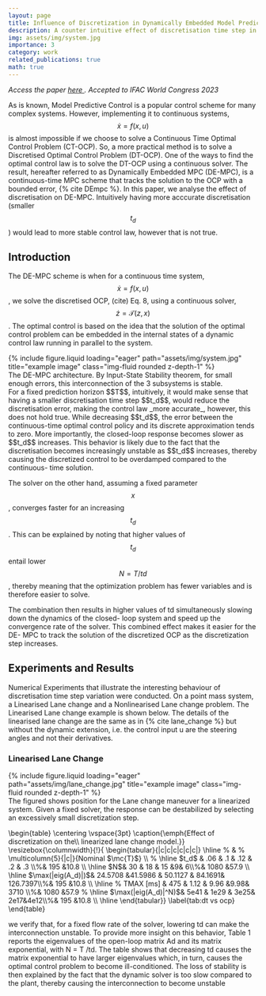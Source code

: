 ```yaml
---
layout: page
title: Influence of Discretization in Dynamically Embedded Model Predictive Control
description: A counter intuitive effect of discretisation time step in Dynamically Embedded MPC
img: assets/img/system.jpg
importance: 3
category: work
related_publications: true
math: true
---
```

_Access the paper  <a href="https://www.sciencedirect.com/science/article/pii/S2405896323016956" target="_blank">here </a>. Accepted to IFAC  World Congress 2023_

As is known, Model Predictive Control is a popular control scheme for many complex systems. However, implementing it to continuous systems, $$ \dot x = f(x,u)$$ is almost impossible if we choose to solve a Continuous Time Optimal Control Problem (CT-OCP). So, a more practical method is to solve a Discretised Optimal Control Problem (DT-OCP). One of the ways to find the optimal control law is to solve the DT-OCP using a continuous solver. The result, hereafter
referred to as Dynamically Embedded MPC (DE-MPC), is
a continuous-time MPC scheme that tracks the solution to
the OCP with a bounded error, {% cite DEmpc %}. In this paper, we analyse the effect of discretisation on DE-MPC. Intuitively having more acccurate discretisation (smaller $$t_d$$) would lead to more stable control law, however that is not true.  

## Introduction
The DE-MPC scheme is when for a continuous time system, $$ \dot x = f(x,u)$$, we solve the discretised OCP, (cite) Eq. 8, using a continuous solver, $$\dot z = \mathcal{T}(z,x)$$. The optimal control is based on the idea that the solution of the optimal control problem can be embedded in the
internal states of a dynamic control law running in parallel to the system. 

<div class="row">
    <div class="col-sm mt-3 mt-md-0">
        {% include figure.liquid loading="eager" path="assets/img/system.jpg" title="example image" class="img-fluid rounded z-depth-1" %}
    </div>
</div>
<div class="caption">
 The DE-MPC architecture. By Input-State Stability theorem, for small enough errors, this interconnection of the 3 subsystems is stable.
</div>
For a fixed prediction horizon $$T$$, intuitively, it would make sense that having a smaller discretisation time step $$t_d$$, would reduce the discretisation error, making the control law _more accurate_, however, this does not hold true. While decreasing $$t_d$$, the error between the
continuous-time optimal control policy and its discrete
approximation tends to zero. More importantly,
the closed-loop response becomes slower as $$t_d$$
increases. This behavior is likely due to the fact that the
discretisation becomes increasingly unstable as $$t_d$$ increases, thereby causing the discretized control to be overdamped compared to the continuous-
time solution. 

The solver on the other hand, assuming a fixed parameter $$x$$, converges faster for an increasing $$t_d$$. This can be explained by noting
that higher values of $$t_d$$ entail lower $$N = T /td$$, thereby
meaning that the optimization problem has fewer variables
and is therefore easier to solve. 

The combination then results in higher values of
td simultaneously slowing down the dynamics of the closed-
loop system and speed up the convergence rate of the
solver. This combined effect makes it easier for the DE-
MPC to track the solution of the discretized OCP as the
discretization step increases. 

## Experiments and Results
Numerical Experiments that illustrate the interesting behaviour of discretisation time step variation were conducted. On a point mass system, a Linearised Lane change and a Nonlinearised Lane change problem. The Linearised Lane change example is shown below. The details of the linearised lane change are the same as in {% cite lane_change %} but without the dynamic
extension, i.e. the control input u are the steering angles
and not their derivatives.





### Linearised Lane Change

<div class="row">
    <div class="col-md-6 col-sm-12 mt-3 mt-md-0" style="float: left; margin-right: 15px;">
        {% include figure.liquid loading="eager" path="assets/img/lane_change.jpg" title="example image" class="img-fluid rounded z-depth-1" %}
    </div>
    <div>
        <p>
        The figured shows position for the Lane change maneuver for a linearized system.
Given a fixed solver, the response can be destabilized
by selecting an excessively small discretization step.
        </p>
    </div>
</div>
\begin{table}
\centering
\vspace{3pt}
\caption{\emph{Effect of discretization on the\\ linearized lane change model.}}
\resizebox{\columnwidth}{!}{
\begin{tabular}{|c|c|c|c|c|c|} \hline
% &
% \multicolumn{5}{|c|}{Nominal $\mc{T}$} \\
% \hline
$t_d$ & .06 & .1 & .12 & .2 & .3 \\%& 195 &10.8 \\
\hline
$N$& 30 & 18 & 15 &9& 6\\%& 1080 &57.9 \\
\hline
 $\max(|eig(A_d)|)$& 24.5708 &41.5986 & 50.1127 & 84.1691& 126.7397\\%& 195 &10.8 \\
\hline
% TMAX [ms] & 475 & 1.12 & 9.96 &9.98& 3710 \\%& 1080 &57.9
% \hline
$\max(|eig(A_d)|^N)$& 5e41 &  1e29 & 3e25& 2e17&4e12\\%& 195 &10.8 \\
\hline
\end{tabular}}
\label{tab:dt vs ocp}
\end{table}

we verify that, for a fixed flow rate of the
solver, lowering td can make the interconnection unstable.
To provide more insight on this behavior, Table 1 reports
the eigenvalues of the open-loop matrix Ad and its matrix
exponential, with N = T /td. The table shows that
decreasing td causes the matrix exponential to have larger eigenvalues which,
in turn, causes the optimal control problem to become
ill-conditioned. The loss of stability is then explained by
the fact that the dynamic solver is too slow compared to
the plant, thereby causing the interconnection to become
unstable











